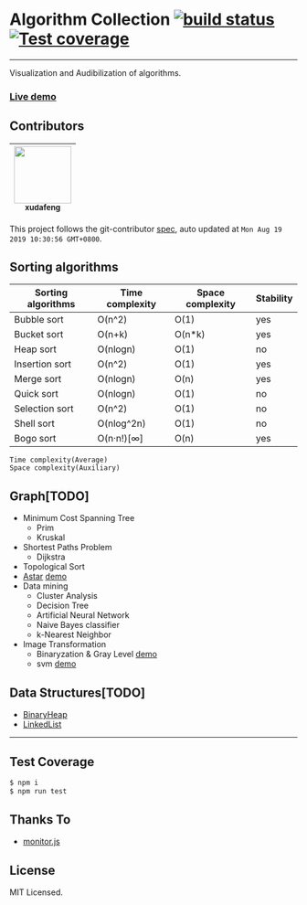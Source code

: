 # Algorithm Collection [![build status][travis-image]][travis-url] [![Test coverage][coveralls-image]][coveralls-url]

[travis-image]: https://img.shields.io/travis/doing-data-science/algorithm-visualization.svg
[travis-url]: https://travis-ci.org/doing-data-science/algorithm-visualization
[coveralls-image]: https://img.shields.io/coveralls/doing-data-science/algorithm-visualization.svg
[coveralls-url]: https://coveralls.io/r/doing-data-science/algorithm-visualization?branch=master

---

Visualization and Audibilization of algorithms.

### [Live demo](//doing-data-science.github.io/algorithm-visualization)

<!-- GITCONTRIBUTOR_START -->

## Contributors

|[<img src="https://avatars1.githubusercontent.com/u/1011681?v=4" width="100px;"/><br/><sub><b>xudafeng</b></sub>](https://github.com/xudafeng)<br/>|
| :---: |


This project follows the git-contributor [spec](https://github.com/xudafeng/git-contributor), auto updated at `Mon Aug 19 2019 10:30:56 GMT+0800`.

<!-- GITCONTRIBUTOR_END -->

## Sorting algorithms

| Sorting algorithms | Time complexity | Space complexity | Stability |
| ------------------ | --------------- | ---------------- | --------- |
| Bubble sort        | O(n^2)          | O(1)             | yes       |
| Bucket sort        | O(n+k)          | O(n*k)           | yes       |
| Heap sort          | O(nlogn)        | O(1)             | no        |
| Insertion sort     | O(n^2)          | O(1)             | yes       |
| Merge sort         | O(nlogn)        | O(n)             | yes       |
| Quick sort         | O(nlogn)        | O(1)             | no        |
| Selection sort     | O(n^2)          | O(1)             | no        |
| Shell sort         | O(nlog^2n)      | O(1)             | no        |
| Bogo sort          | O(n·n!)[∞]      | O(n)             | yes       |

```
Time complexity(Average)
Space complexity(Auxiliary)
```

## Graph[TODO]

- Minimum Cost Spanning Tree
  - Prim
  - Kruskal
- Shortest Paths Problem
  - Dijkstra
- Topological Sort
- [Astar](//github.com/xudafeng/AStar) [demo](//pillowjs.github.io/pillow-sample/astar/)
- Data mining
  - Cluster Analysis
  - Decision Tree
  - Artificial Neural Network
  - Naive Bayes classifier
  - k-Nearest Neighbor
- Image Transformation
  - Binaryzation & Gray Level [demo](//doing-data-science.github.io/algorithm-visualization/image-transformation.html)
  - svm [demo](//doing-data-science.github.io/algorithm-visualization/svm.html)

## Data Structures[TODO]

- [BinaryHeap](//github.com/doing-data-science/BinaryHeap)
- [LinkedList](//github.com/xudafeng/autoresponsive-common)

---

## Test Coverage

```bash
$ npm i
$ npm run test
```

## Thanks To

- [monitor.js](//pillowjs.github.io/monitor.js)

## License

MIT Licensed.
